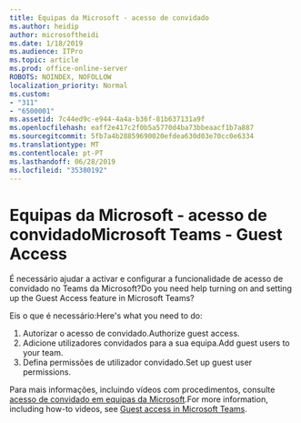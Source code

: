 ```yaml
---
title: Equipas da Microsoft - acesso de convidado
ms.author: heidip
author: microsoftheidi
ms.date: 1/18/2019
ms.audience: ITPro
ms.topic: article
ms.prod: office-online-server
ROBOTS: NOINDEX, NOFOLLOW
localization_priority: Normal
ms.custom:
- "311"
- "6500001"
ms.assetid: 7c44ed9c-e944-4a4a-b36f-81b637131a9f
ms.openlocfilehash: eaff2e417c2f0b5a5770d4ba73bbeaacf1b7a887
ms.sourcegitcommit: 5fb7a4b28859690020efdea630d03e70cc0e6334
ms.translationtype: MT
ms.contentlocale: pt-PT
ms.lasthandoff: 06/28/2019
ms.locfileid: "35380192"
---
```

# <a name="microsoft-teams---guest-access"></a><span data-ttu-id="f1371-102">Equipas da Microsoft - acesso de convidado</span><span class="sxs-lookup"><span data-stu-id="f1371-102">Microsoft Teams - Guest Access</span></span>

<span data-ttu-id="f1371-103">É necessário ajudar a activar e configurar a funcionalidade de acesso de convidado no Teams da Microsoft?</span><span class="sxs-lookup"><span data-stu-id="f1371-103">Do you need help turning on and setting up the Guest Access feature in Microsoft Teams?</span></span>

<span data-ttu-id="f1371-104">Eis o que é necessário:</span><span class="sxs-lookup"><span data-stu-id="f1371-104">Here's what you need to do:</span></span>

1. <span data-ttu-id="f1371-105">Autorizar o acesso de convidado.</span><span class="sxs-lookup"><span data-stu-id="f1371-105">Authorize guest access.</span></span>
1. <span data-ttu-id="f1371-106">Adicione utilizadores convidados para a sua equipa.</span><span class="sxs-lookup"><span data-stu-id="f1371-106">Add guest users to your team.</span></span>
1. <span data-ttu-id="f1371-107">Defina permissões de utilizador convidado.</span><span class="sxs-lookup"><span data-stu-id="f1371-107">Set up guest user permissions.</span></span>

<span data-ttu-id="f1371-108">Para mais informações, incluindo vídeos com procedimentos, consulte [acesso de convidado em equipas da Microsoft](https://docs.microsoft.com/microsoftteams/guest-access).</span><span class="sxs-lookup"><span data-stu-id="f1371-108">For more information, including how-to videos, see [Guest access in Microsoft Teams](https://docs.microsoft.com/microsoftteams/guest-access).</span></span>
